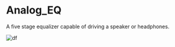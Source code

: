 # Analog_EQ
A five stage equalizer capable of driving a speaker or headphones.

![df](https://github.com/AndrewCraddick/Analog_EQ.git/Equalizer_Poster.png?raw=true)

